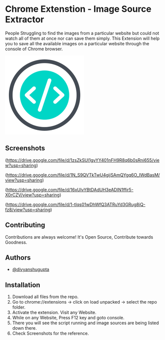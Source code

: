
# Chrome Extenstion - Image Source Extractor

People Struggling to find the images from a particular website but could not watch all of them at once nor can save them simply.
This Extension will help you to save all the available images on a particular website through the console of Chrome browser.


![Logo](https://github.com/divyanshu799/CE-Image-Source-Extractor/blob/main/icon.png)

    
## Screenshots

(https://drive.google.com/file/d/1zsZkSUl1gvYY401nFH9R8q6b0sRni655/view?usp=sharing)

(https://drive.google.com/file/d/1N_S9QVTkTwU4gijSAmQYgq6O_IWdBasM/view?usp=sharing)

(https://drive.google.com/file/d/16xUlvYBtDAdUH3eADIN1ffir5-X0rCZV/view?usp=sharing)

(https://drive.google.com/file/d/1-tIqs01wDhWfQ3ATRuYd3GRug8iQ-fz8/view?usp=sharing)



  
## Contributing

Contributions are always welcome!
It's Open Source, Contribute towards Goodness.


  
## Authors

- [@divyanshugupta](https://github.com/divyanshu799)

  
## Installation

1. Download all files from the repo.
2. Go to chrome://extensions -> click on load unpacked -> select the repo folder.
3. Activate the extension. Visit any Website.
4. While on any Website, Press F12 key and goto console.
5. There you will see the script running and image sources are being listed down there.
6. Check Screenshots for the reference.
    
